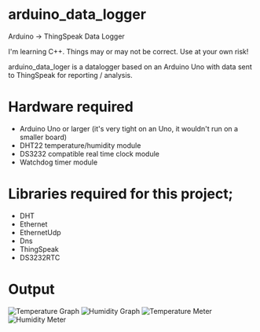 # arduino_data_logger
Arduino -> ThingSpeak Data Logger

I'm learning C++. Things may or may not be correct. Use at your own risk!

arduino_data_loger is a datalogger based on an Arduino Uno with data sent to ThingSpeak for reporting / analysis.

# Hardware required
- Arduino Uno or larger (it's very tight on an Uno, it wouldn't run on a smaller board)
- DHT22 temperature/humidity module
- DS3232 compatible real time clock module
- Watchdog timer module

# Libraries required for this project;
- DHT
- Ethernet
- EthernetUdp
- Dns
- ThingSpeak
- DS3232RTC

# Output
![Temperature Graph](https://i.ibb.co/hgPqfxM/temp.png)
![Humidity Graph](https://i.ibb.co/yPzLwQQ/humid.png)
![Temperature Meter](https://i.ibb.co/zx2kvx0/temp-meter.png)
![Humidity Meter](https://i.ibb.co/D8ZYJ3p/humid-meter.png)

